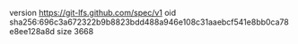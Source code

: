 version https://git-lfs.github.com/spec/v1
oid sha256:696c3a672322b9b8823bdd488a946e108c31aaebcf541e8bb0ca78e8ee128a8d
size 3668
